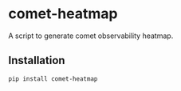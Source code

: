 # comet-heatmap
A script to generate comet observability heatmap.

## Installation
```
pip install comet-heatmap
```